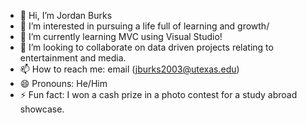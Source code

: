- 👋 Hi, I’m Jordan Burks
- 👀 I’m interested in pursuing a life full of learning and growth/
- 🌱 I’m currently learning MVC using Visual Studio!
- 💞️ I’m looking to collaborate on data driven projects relating to entertainment and media.
- 📫 How to reach me: email (jburks2003@utexas.edu)
- 😄 Pronouns: He/Him
- ⚡ Fun fact: I won a cash prize in a photo contest for a study abroad showcase. 

<!---
jburks2003/jburks2003 is a ✨ special ✨ repository because its `README.md` (this file) appears on your GitHub profile.
You can click the Preview link to take a look at your changes.
--->
